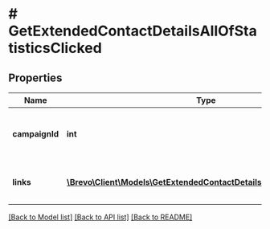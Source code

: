 # # GetExtendedContactDetailsAllOfStatisticsClicked

## Properties

Name | Type | Description | Notes
------------ | ------------- | ------------- | -------------
**campaignId** | **int** | ID of the campaign which generated the event |
**links** | [**\Brevo\Client\Models\GetExtendedContactDetailsAllOfStatisticsLinks[]**](GetExtendedContactDetailsAllOfStatisticsLinks.md) | Listing of the clicked links for the campaign |

[[Back to Model list]](../../README.md#models) [[Back to API list]](../../README.md#endpoints) [[Back to README]](../../README.md)
